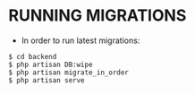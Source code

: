 # RUNNING MIGRATIONS
- In order to run latest migrations: 
```shell
$ cd backend
$ php artisan DB:wipe
$ php artisan migrate_in_order
$ php artisan serve
```
